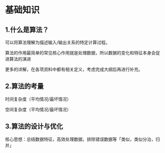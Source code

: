 # 基础知识
## 1.什么是算法？
可以将算法理解为描述输入/输出关系的特定计算过程。

算法的作用最简单的常见核心作用就是处理数据，所以数据的变化和特征本身会促进算法的演进

更多的详解，在各项资料中都有相关定义，考虑完成大纲后再进行补充。

## 2.算法的考量

时间复杂度（平均情况/最坏情况）

空间复杂度（平均情况/最坏情况）

## 3.算法的设计与优化

核心思想：总结数据特征，高效处理数据，排除错误数据等「类似，类似分治，归并」
